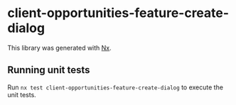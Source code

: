 # client-opportunities-feature-create-dialog

This library was generated with [Nx](https://nx.dev).

## Running unit tests

Run `nx test client-opportunities-feature-create-dialog` to execute the unit tests.

